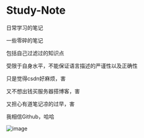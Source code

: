 # Study-Note
日常学习的笔记

一些零碎的笔记

包括自己过滤过的知识点

受限于自身水平，不能保证语言描述的严谨性以及正确性

只是觉得csdn好麻烦，害

又不想出钱买服务器搭博客，害

又担心有道笔记凉的过早，害

我相信Github，哈哈

![image](https://github.com/duan1998/Study-Note/raw/master/images/image-20200708164142283.jpg)
